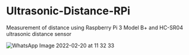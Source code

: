 # Ultrasonic-Distance-RPi
Measurement of distance using Raspberry Pi 3 Model B+ and HC-SR04 ultrasonic distance sensor


![WhatsApp Image 2022-02-20 at 11 32 33](https://user-images.githubusercontent.com/16199169/154834873-b88417f6-919a-4c2f-b014-8bd9cd985513.jpeg)
